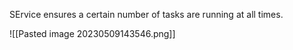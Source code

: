 SErvice ensures a certain number of tasks are running at all times. 

![[Pasted image 20230509143546.png]]


